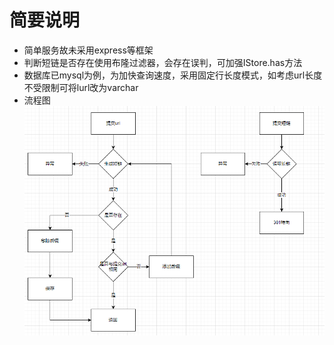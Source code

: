 # 简要说明
* 简单服务故未采用express等框架
* 判断短链是否存在使用布隆过滤器，会存在误判，可加强IStore.has方法
* 数据库已mysql为例，为加快查询速度，采用固定行长度模式，如考虑url长度不受限制可将lurl改为varchar
* 流程图 ![alt](flow.png)